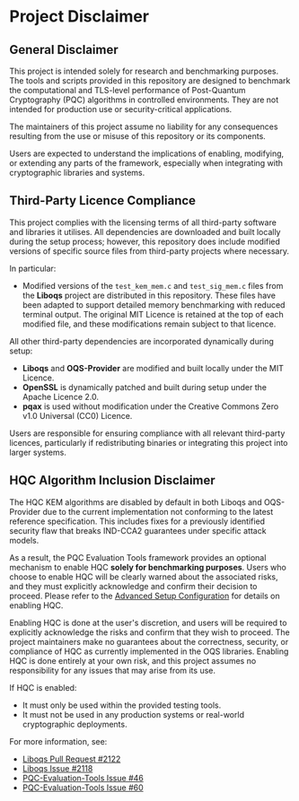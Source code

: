 # Project Disclaimer

## General Disclaimer
This project is intended solely for research and benchmarking purposes. The tools and scripts provided in this repository are designed to benchmark the computational and TLS-level performance of Post-Quantum Cryptography (PQC) algorithms in controlled environments. They are not intended for production use or security-critical applications.

The maintainers of this project assume no liability for any consequences resulting from the use or misuse of this repository or its components.

Users are expected to understand the implications of enabling, modifying, or extending any parts of the framework, especially when integrating with cryptographic libraries and systems.

## Third-Party Licence Compliance
This project complies with the licensing terms of all third-party software and libraries it utilises. All dependencies are downloaded and built locally during the setup process; however, this repository does include modified versions of specific source files from third-party projects where necessary.

In particular:

- Modified versions of the `test_kem_mem.c` and `test_sig_mem.c` files from the **Liboqs** project are distributed in this repository. These files have been adapted to support detailed memory benchmarking with reduced terminal output. The original MIT Licence is retained at the top of each modified file, and these modifications remain subject to that licence.

All other third-party dependencies are incorporated dynamically during setup:

- **Liboqs** and **OQS-Provider** are modified and built locally under the MIT Licence.
- **OpenSSL** is dynamically patched and built during setup under the Apache Licence 2.0.
- **pqax** is used without modification under the Creative Commons Zero v1.0 Universal (CC0) Licence.

Users are responsible for ensuring compliance with all relevant third-party licences, particularly if redistributing binaries or integrating this project into larger systems.

## HQC Algorithm Inclusion Disclaimer
The HQC KEM algorithms are disabled by default in both Liboqs and OQS-Provider due to the current implementation not conforming to the latest reference specification. This includes fixes for a previously identified security flaw that breaks IND-CCA2 guarantees under specific attack models.

As a result, the PQC Evaluation Tools framework provides an optional mechanism to enable HQC **solely for benchmarking purposes**. Users who choose to enable HQC will be clearly warned about the associated risks, and they must explicitly acknowledge and confirm their decision to proceed. Please refer to the [Advanced Setup Configuration](docs/advanced_setup_configuration.md) for details on enabling HQC.

Enabling HQC is done at the user's discretion, and users will be required to explicitly acknowledge the risks and confirm that they wish to proceed. The project maintainers make no guarantees about the correctness, security, or compliance of HQC as currently implemented in the OQS libraries. Enabling HQC is done entirely at your own risk, and this project assumes no responsibility for any issues that may arise from its use.

If HQC is enabled:

- It must only be used within the provided testing tools.
- It must not be used in any production systems or real-world cryptographic deployments.

For more information, see:
- [Liboqs Pull Request #2122](https://github.com/open-quantum-safe/liboqs/pull/2122)
- [Liboqs Issue #2118](https://github.com/open-quantum-safe/liboqs/issues/2118)
- [PQC-Evaluation-Tools Issue #46](https://github.com/crt26/pqc-evaluation-tools/issues/46)
- [PQC-Evaluation-Tools Issue #60](https://github.com/crt26/pqc-evaluation-tools/issues/60)
